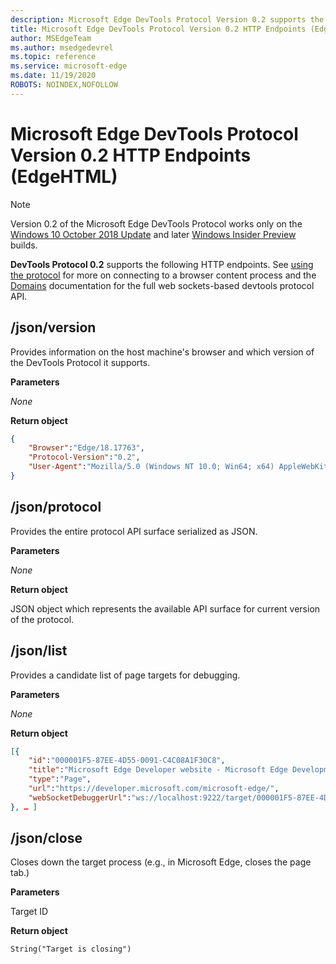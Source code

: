 ```yaml
---
description: Microsoft Edge DevTools Protocol Version 0.2 supports the following HTTP endpoints.
title: Microsoft Edge DevTools Protocol Version 0.2 HTTP Endpoints (EdgeHTML)
author: MSEdgeTeam
ms.author: msedgedevrel
ms.topic: reference
ms.service: microsoft-edge
ms.date: 11/19/2020
ROBOTS: NOINDEX,NOFOLLOW
---
```

# Microsoft Edge DevTools Protocol Version 0.2 HTTP Endpoints (EdgeHTML)  

> [!NOTE]
> Version 0.2 of the Microsoft Edge DevTools Protocol works only on the [Windows 10 October 2018 Update]() and later [Windows Insider Preview](https://insider.windows.com/en-us/getting-started/) builds.

**DevTools Protocol 0.2** supports the following HTTP endpoints. See [using the protocol](../index.md#using-the-protocol) for more on connecting to a browser content process and the [Domains](domains/index.md) documentation for the full web sockets-based devtools protocol API.

## /json/version
Provides information on the host machine's browser and which version of the DevTools Protocol it supports.

**Parameters**

*None*

**Return object**

```json
{
    "Browser":"Edge/18.17763",
    "Protocol-Version":"0.2",
    "User-Agent":"Mozilla/5.0 (Windows NT 10.0; Win64; x64) AppleWebKit/537.36 (KHTML, like Gecko) Chrome/64.0.3282.140 Safari/537.36 Edge/18.17763"
}
```

## /json/protocol

Provides the entire protocol API surface serialized as JSON.

**Parameters**

*None*

**Return object**

JSON object which represents the available API surface for current version of the protocol.

## /json/list

Provides a candidate list of page targets for debugging.

**Parameters**

*None*

**Return object**

```json
[{
    "id":"000001F5-87EE-4D55-0091-C4C08A1F30C8",
    "title":"Microsoft Edge Developer website - Microsoft Edge Development",
    "type":"Page",
    "url":"https://developer.microsoft.com/microsoft-edge/",
    "webSocketDebuggerUrl":"ws://localhost:9222/target/000001F5-87EE-4D55-0091-C4C08A1F30C8"
}, … ]
```

## /json/close

Closes down the target process (e.g., in Microsoft Edge, closes the page tab.)

**Parameters**

Target ID 

**Return object**

```
String("Target is closing")
```
